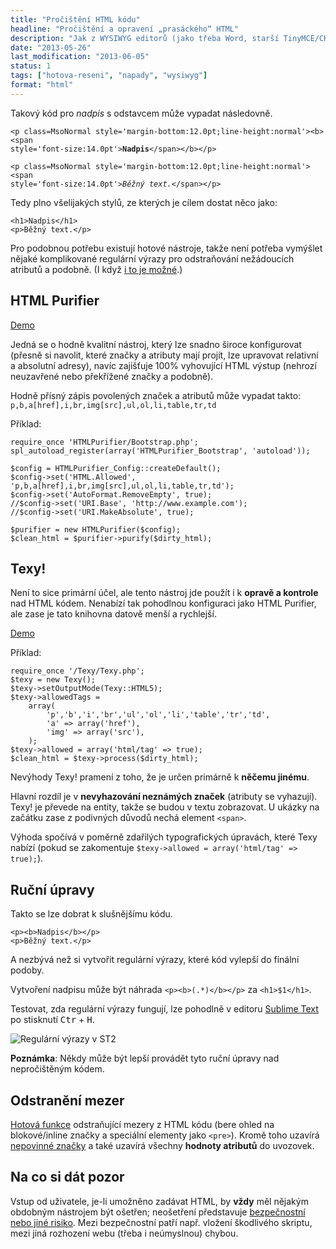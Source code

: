 ```yaml
---
title: "Pročištění HTML kódu"
headline: "Pročištění a opravení „prasáckého“ HTML"
description: "Jak z WYSIWYG editorů (jako třeba Word, starší TinyMCE/CKEditor) vytvořit rozumný a sémantický HTML kód."
date: "2013-05-26"
last_modification: "2013-06-05"
status: 1
tags: ["hotova-reseni", "napady", "wysiwyg"]
format: "html"
---
```


<p>Takový kód pro <i>nadpis</i> s odstavcem může vypadat následovně.</p>

<pre><code>&lt;p class=MsoNormal style='margin-bottom:12.0pt;line-height:normal'>&lt;b>&lt;span
style='font-size:14.0pt'><b>Nadpis</b>&lt;/span>&lt;/b>&lt;/p>

&lt;p class=MsoNormal style='margin-bottom:12.0pt;line-height:normal'>&lt;span
style='font-size:14.0pt'><i>Běžný text.</i>&lt;/span>&lt;/p></code></pre>






<p>Tedy plno všelijakých stylů, ze kterých je cílem dostat něco jako:</p>
  
<pre><code>&lt;h1>Nadpis&lt;/h1>
&lt;p>Běžný text.&lt;/p></code></pre>





<p>Pro podobnou potřebu existují hotové nástroje, takže není potřeba vymýšlet nějaké komplikované regulární výrazy pro odstraňování nežádoucích atributů a podobně. (I když <a href='http://djpw.cz/148716'>i to je možné</a>.)</p>

  

<h2 id=purifier>HTML Purifier</h2>

<p><a class=button href='http://htmlpurifier.org/demo.php'>Demo</a></p>
  
<p>Jedná se o hodně kvalitní nástroj, který lze snadno široce konfigurovat (přesně si navolit, které značky a atributy mají projít, lze upravovat relativní a absolutní adresy), navíc zajišťuje 100% vyhovující HTML výstup (nehrozí neuzavřené nebo překřížené značky a podobně).</p>

<p>Hodně přísný zápis povolených značek a atributů může vypadat takto: <code>p,b,a[href],i,br,img[src],ul,ol,li,table,tr,td</code></p>

<p>Příklad:</p>

<pre><code>require_once 'HTMLPurifier/Bootstrap.php';
spl_autoload_register(array('HTMLPurifier_Bootstrap', 'autoload'));

$config = HTMLPurifier_Config::createDefault();
$config->set('HTML.Allowed', 'p,b,a[href],i,br,img[src],ul,ol,li,table,tr,td');
$config->set('AutoFormat.RemoveEmpty', true);
//$config->set('URI.Base', 'http://www.example.com');
//$config->set('URI.MakeAbsolute', true);

$purifier = new HTMLPurifier($config);
$clean_html = $purifier->purify($dirty_html);</code></pre>



















<h2 id=texy>Texy!</h2>

<p>Není to sice primární účel, ale tento nástroj jde použít i k <b>opravě a kontrole</b> nad HTML kódem. Nenabízí tak pohodlnou konfiguraci jako HTML Purifier, ale zase je tato knihovna datově menší a rychlejší.</p>

<p><a class="button demo" href='http://texy.info/cs/try'>Demo</a></p>

<p>Příklad:</p>

<pre><code>require_once '/Texy/Texy.php';
$texy = new Texy();
$texy->setOutputMode(Texy::HTML5);
$texy->allowedTags =
    array(
        'p','b','i','br','ul','ol','li','table','tr','td',
        'a' => array('href'),
        'img' => array('src'),
    );
$texy->allowed = array('html/tag' => true);
$clean_html = $texy->process($dirty_html);</code></pre>














<p>Nevýhody Texy! pramení z toho, že je určen primárně k <b>něčemu jinému</b>.</p>

<p>Hlavní rozdíl je v <b>nevyhazování neznámých značek</b> (atributy se vyhazují). Texy! je převede na entity, takže se budou v textu zobrazovat. U ukázky na začátku zase z podivných důvodů nechá element <code>&lt;span></code>.</p>

<p>Výhoda spočívá v poměrně zdařilých typografických úpravách, které Texy nabízí (pokud se zakomentuje <code>$texy->allowed = array('html/tag' => true);</code>).


  
  
  
  

  <h2 id=ruce>Ruční úpravy</h2>

<p>Takto se lze dobrat k slušnějšímu kódu.</p>

<pre><code>&lt;p&gt;&lt;b&gt;Nadpis&lt;/b&gt;&lt;/p&gt;
&lt;p&gt;Běžný text.&lt;/p&gt;</code></pre>




<p>A nezbývá než si vytvořit regulární výrazy, které kód vylepší do finální podoby.</p>

<p>Vytvoření nadpisu může být náhrada <code>&lt;p>&lt;b>(.*)&lt;/b>&lt;/p></code> za <code>&lt;h1>$1&lt;/h1></code>.</p>  
  
<p>Testovat, zda regulární výrazy fungují, lze pohodlně v editoru <a href='/sublime-text'>Sublime Text</a> po stisknutí <kbd>Ctr</kbd> + <kbd>H</kbd>.
  
<p><img class=border src='/files/vycisteni-kodu/st-regexp.png' alt='Regulární výrazy v ST2'>
  
  
  
  
  
  
  
  

<p><b>Poznámka</b>: Někdy může být lepší provádět tyto ruční úpravy nad nepročištěným kódem.</p>



<h2 id="odstraneni-mezery">Odstranění mezer</h2>

<p><a href="http://php.vrana.cz/odstraneni-mezer-z-html-dokumentu.php">Hotová funkce</a> odstraňující mezery z HTML kódu (bere ohled na blokové/inline značky a speciální elementy jako <code>&lt;pre></code>). Kromě toho uzavírá <a href="/html-znacky#koncova-volitelna">nepovinné značky</a> a také uzavírá všechny <b>hodnoty atributů</b> do uvozovek.</p>
  


<h2 id=pozor>Na co si dát pozor</h2>

<p>Vstup od uživatele, je-li umožněno zadávat HTML, by <b>vždy</b> měl nějakým obdobným nástrojem být ošetřen; neošetření představuje <a href="/bezpecnost">bezpečnostní nebo jiné risiko</a>. Mezi bezpečnostní patří např. vložení škodlivého skriptu, mezi jiná rozhození webu (třeba i neúmyslnou) chybou.</p>